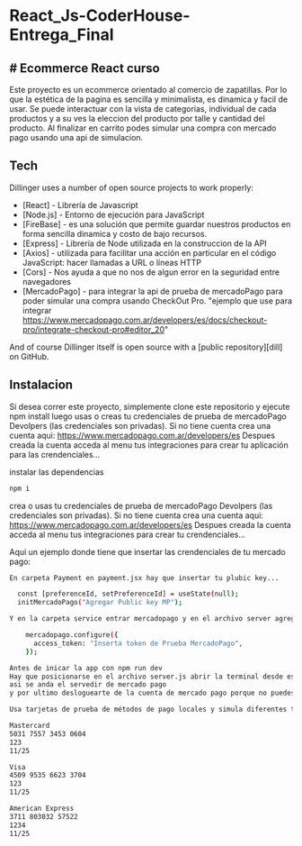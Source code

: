 # React_Js-CoderHouse-Entrega_Final

## # Ecommerce React curso

Este proyecto es un ecommerce orientado al comercio de zapatillas. 
Por lo que la estética de la pagina es sencilla y minimalista, es dinamica y facil de usar.
Se puede interactuar con la vista de categorias, individual de cada productos y a su ves la eleccion del producto por talle y cantidad del producto.
Al finalizar en carrito podes simular una compra con mercado pago usando una api de simulacion.

## Tech

Dillinger uses a number of open source projects to work properly:

- [React] - Librería de Javascript
- [Node.js] - Entorno de ejecución para JavaScript
- [FireBase] - es una solución que permite guardar nuestros productos en forma sencilla dinamica y costo de bajo recursos.
- [Express] - Librería de Node utilizada en la construccion de la API
- [Axios] - utilizada para facilitar una acción en particular en el código JavaScript: hacer llamadas a URL o líneas HTTP
- [Cors] - Nos ayuda a que no nos de algun error en la seguridad entre navegadores
- [MercadoPago] - para integrar la api de prueba de mercadoPago para poder simular una compra usando CheckOut Pro. "ejemplo que use para integrar https://www.mercadopago.com.ar/developers/es/docs/checkout-pro/integrate-checkout-pro#editor_20"


And of course Dillinger itself is open source with a [public repository][dill]
 on GitHub.

## Instalacion 

Si desea correr este proyecto, simplemente clone este repositorio y ejecute npm install luego usas o creas tu credenciales de prueba
de mercadoPago Devolpers (las credenciales son privadas).
Si no tiene cuenta crea una cuenta aqui: https://www.mercadopago.com.ar/developers/es
Despues creada la cuenta acceda al menu tus integraciones para crear tu aplicación para las crendenciales...

instalar las dependencias

```sh
npm i
```
crea o usas tu credenciales de prueba
de mercadoPago Devolpers (las credenciales son privadas).
Si no tiene cuenta crea una cuenta aqui: https://www.mercadopago.com.ar/developers/es
Despues creada la cuenta acceda al menu tus integraciones para crear tu crendenciales...

Aqui un ejemplo donde tiene que insertar las crendenciales de tu mercado pago:

```sh
En carpeta Payment en payment.jsx hay que insertar tu plubic key... 

  const [preferenceId, setPreferenceId] = useState(null);
  initMercadoPago("Agregar Public key MP");
```
```sh
Y en la carpeta service entrar mercadopago y en el archivo server agregar la credencial de prueba de mercadopago...

    mercadopago.configure({
      access_token: "Inserta token de Prueba MercadoPago",
    });
```

```sh
Antes de inicar la app con npm run dev
Hay que posicionarse en el archivo server.js abrir la terminal desde esa direccion y poner node server.js asi levanta el puerto 8080
asi se anda el servedir de mercado pago
y por ultimo desloguearte de la cuenta de mercado pago porque no puedes hacerte pago a vos mismo.
```

```sh
Usa tarjetas de prueba de métodos de pago locales y simula diferentes transacciones, sin necesidad de usar una tarjeta real.

Mastercard
5031 7557 3453 0604
123
11/25

Visa
4509 9535 6623 3704
123
11/25

American Express
3711 803032 57522
1234
11/25

```











